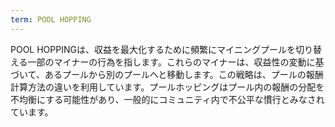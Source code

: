 ```yaml
---
term: POOL HOPPING
---
```


POOL HOPPINGは、収益を最大化するために頻繁にマイニングプールを切り替える一部のマイナーの行為を指します。これらのマイナーは、収益性の変動に基づいて、あるプールから別のプールへと移動します。この戦略は、プールの報酬計算方法の違いを利用しています。プールホッピングはプール内の報酬の分配を不均衡にする可能性があり、一般的にコミュニティ内で不公平な慣行とみなされています。
